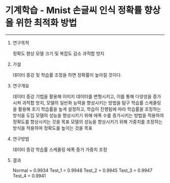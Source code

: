# 기계학습 - Mnist 손글씨 인식 정확률 향상을 위한 최적화 방법
***
1. 연구목적

    정확도 향상
    모델 크기 및 복잡도 감소
    과적합 방지
    
2. 가설

    데이터 증강 및 학습률 조정을 하면 정확률이 높아질 것이다.

3. 연구개요

    데이터 증강 기법을 활용해 이미지 데이터를 변형시키고, 이를 통해 다양성을 증가시켜 과적합 방지, 모델의 일반화 능력을 향상시키는 방법을 탐구
    학습률 스케줄링을 활용해 초기 학습률을 높게 설정하고, 학습이 진행됨에 따라 학습률을 조정하는 방식을 도입
    모델의 성능을 향상시키기 위해 에폭 수를 증가시키는 방법을 적용하여 정확도를 향상시키는 것을 목표
    모델의 성능을 향상시키기 위해 가중치를 조정하는 방식을 적용하여 정확도를 높이는 것을 목표
      
4. 연구방법
    
    데이터 증강
    학습률 스케줄링
    에폭 증가
    가중치 조정
    
5. 결과

    Normal = 0.9934
    Test_1 = 0.9948
    Test_2 = 0.9945
    Test_3 = 0.9947
    Test_4 = 0.9941
    
    
